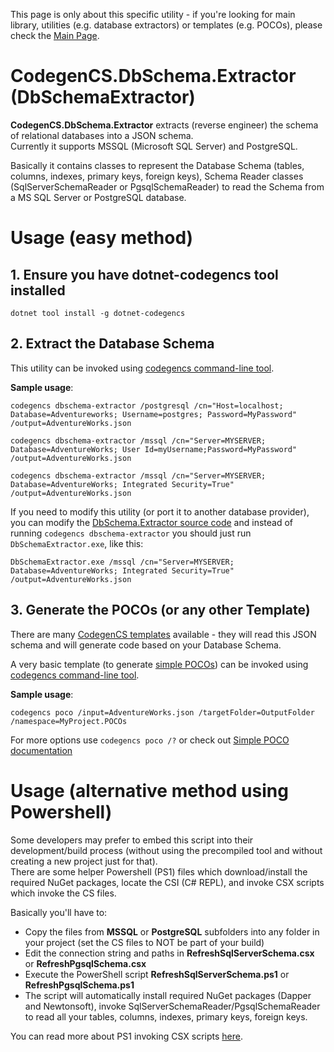 This page is only about this specific utility - if you're looking for main library, utilities (e.g. database extractors) or templates (e.g. POCOs), please check the [Main Page](https://github.com/Drizin/CodegenCS/).

# CodegenCS.DbSchema.Extractor (DbSchemaExtractor)

**CodegenCS.DbSchema.Extractor** extracts (reverse engineer) the schema of relational databases into a JSON schema.  
Currently it supports MSSQL (Microsoft SQL Server) and PostgreSQL. 

Basically it contains classes to represent the Database Schema (tables, columns, indexes, primary keys, foreign keys), Schema Reader classes (SqlServerSchemaReader or PgsqlSchemaReader) to read the Schema from a MS SQL Server or PostgreSQL database.

# Usage (easy method)

## 1. Ensure you have dotnet-codegencs tool installed

```dotnet tool install -g dotnet-codegencs```

## 2. Extract the Database Schema

This utility can be invoked using [codegencs command-line tool](https://github.com/Drizin/CodegenCS#dotnet-codegencs-dbschema-extractor).

**Sample usage**:

```codegencs dbschema-extractor /postgresql /cn="Host=localhost; Database=Adventureworks; Username=postgres; Password=MyPassword" /output=AdventureWorks.json```

```codegencs dbschema-extractor /mssql /cn="Server=MYSERVER; Database=AdventureWorks; User Id=myUsername;Password=MyPassword" /output=AdventureWorks.json```

```codegencs dbschema-extractor /mssql /cn="Server=MYSERVER; Database=AdventureWorks; Integrated Security=True" /output=AdventureWorks.json```

If you need to modify this utility (or port it to another database provider), you can modify the [DbSchema.Extractor source code](https://github.com/Drizin/CodegenCS/tree/master/src/CodegenCS.DbSchema.Extractor) 
and instead of running ```codegencs dbschema-extractor``` you should just run ```DbSchemaExtractor.exe```, like this:

```DbSchemaExtractor.exe /mssql /cn="Server=MYSERVER; Database=AdventureWorks; Integrated Security=True" /output=AdventureWorks.json```

## 3. Generate the POCOs (or any other Template)

There are many [CodegenCS templates](https://github.com/Drizin/CodegenCS#dotnet-codegencs-templates) available - they will read this JSON schema and will generate code based on your Database Schema.  

A very basic template (to generate [simple POCOs](https://github.com/Drizin/CodegenCS/tree/master/src/CodegenCS.POCO)) can be invoked using [codegencs command-line tool](https://github.com/Drizin/CodegenCS#dotnet-codegencs-poco).

**Sample usage**:

```codegencs poco /input=AdventureWorks.json /targetFolder=OutputFolder /namespace=MyProject.POCOs```

For more options use ```codegencs poco /?``` or check out [Simple POCO documentation](https://github.com/Drizin/CodegenCS/tree/master/src/CodegenCS.POCO)

# Usage (alternative method using Powershell)

Some developers may prefer to embed this script into their development/build process (without using the precompiled tool and without creating a new project just for that).  
There are some helper Powershell (PS1) files which download/install the required NuGet packages, locate the CSI (C# REPL), and invoke CSX scripts which invoke the CS files.

Basically you'll have to:

- Copy the files from **MSSQL** or **PostgreSQL** subfolders into any folder in your project (set the CS files to NOT be part of your build)
- Edit the connection string and paths in **RefreshSqlServerSchema.csx** or **RefreshPgsqlSchema.csx**
- Execute the PowerShell script **RefreshSqlServerSchema.ps1** or **RefreshPgsqlSchema.ps1**
- The script will automatically install required NuGet packages (Dapper and Newtonsoft), invoke SqlServerSchemaReader/PgsqlSchemaReader to read all your tables, columns, indexes, primary keys, foreign keys.  

You can read more about PS1 invoking CSX scripts [here](https://rdrizin.com/code-generation-csx-scripts-part1/).
